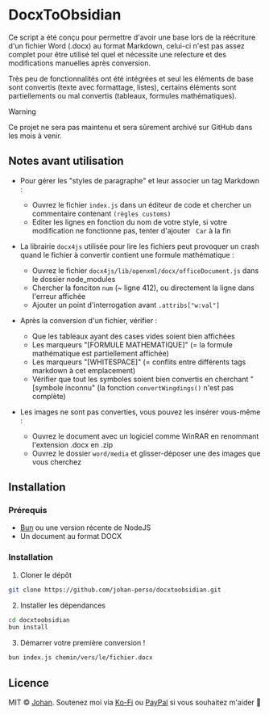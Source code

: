 # DocxToObsidian

Ce script a été conçu pour permettre d'avoir une base lors de la réécriture d'un fichier Word (.docx) au format Markdown, celui-ci n'est pas assez complet pour être utilisé tel quel et nécessite une relecture et des modifications manuelles après conversion.

Très peu de fonctionnalités ont été intégrées et seul les éléments de base sont convertis (texte avec formattage, listes), certains éléments sont partiellements ou mal convertis (tableaux, formules mathématiques).

> [!WARNING]  
> Ce projet ne sera pas maintenu et sera sûrement archivé sur GitHub dans les mois à venir.


## Notes avant utilisation

- Pour gérer les "styles de paragraphe" et leur associer un tag Markdown :
	- Ouvrez le fichier `index.js` dans un éditeur de code et chercher un commentaire contenant `(règles customs)`
	- Editer les lignes en fonction du nom de votre style, si votre modification ne fonctionne pas, tenter d'ajouter ` Car` à la fin

- La librairie `docx4js` utilisée pour lire les fichiers peut provoquer un crash quand le fichier à convertir contient une formule mathématique :
	- Ouvrez le fichier `docx4js/lib/openxml/docx/officeDocument.js` dans le dossier node_modules
	- Chercher la fonciton `num` (~ ligne 412), ou directement la ligne dans l'erreur affichée
	- Ajouter un point d'interrogation avant `.attribs["w:val"]`

- Après la conversion d'un fichier, vérifier :
	- Que les tableaux ayant des cases vides soient bien affichées
	- Les marqueurs "[FORMULE MATHEMATIQUE]" (= la formule mathématique est partiellement affichée)
	- Les marqueurs "[WHITESPACE]" (= conflits entre différents tags markdown à cet emplacement)
	- Vérifier que tout les symboles soient bien convertis en cherchant "[symbole inconnu" (la fonction `convertWingdings()` n'est pas complète)

- Les images ne sont pas converties, vous pouvez les insérer vous-même :
	- Ouvrez le document avec un logiciel comme WinRAR en renommant l'extension .docx en .zip
	- Ouvrez le dossier `word/media` et glisser-déposer une des images que vous cherchez


## Installation

### Prérequis

- [Bun](https://bun.sh/) ou une version récente de NodeJS
- Un document au format DOCX

### Installation

1. Cloner le dépôt
```sh
git clone https://github.com/johan-perso/docxtoobsidian.git
```

2. Installer les dépendances
```sh
cd docxtoobsidian
bun install
```

3. Démarrer votre première conversion !
```sh
bun index.js chemin/vers/le/fichier.docx
```


## Licence

MIT © [Johan](https://johanstick.fr). Soutenez moi via [Ko-Fi](https://ko-fi.com/johan_stickman) ou [PayPal](https://paypal.me/moipastoii) si vous souhaitez m'aider 💙